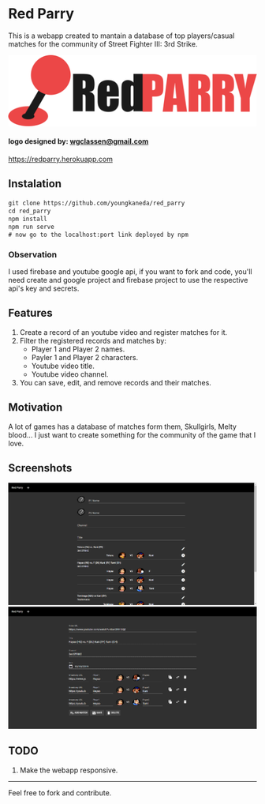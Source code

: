 # Red Parry

This is a webapp created to mantain a database of top players/casual matches for the community of Street Fighter III: 3rd Strike.

![home](./img/logo.png)

#### logo designed by: wgclassen@gmail.com

https://redparry.herokuapp.com

## Instalation

```
git clone https://github.com/youngkaneda/red_parry
cd red_parry
npm install
npm run serve
# now go to the localhost:port link deployed by npm
```

### Observation

I used firebase and youtube google api, if you want to fork and code, you'll need create and google project and firebase project to use the respective api's key and secrets.

## Features

1. Create a record of an youtube video and register matches for it.
1. Filter the registered records and matches by:
    * Player 1 and Player 2 names.
    * Payler 1 and Player 2 characters.
    * Youtube video title.
    * Youtube video channel.
2. You can save, edit, and remove records and their matches.

## Motivation

A lot of games has a database of matches form them, Skullgirls, Melty blood... I just want to create something for the community of the game that I love.

## Screenshots

![home](./img/ss_home.png)
![edit](./img/ss_edit.png)

## TODO

1. Make the webapp responsive.

---

Feel free to fork and contribute.
